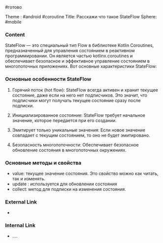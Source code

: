 #готово 

Theme : #android #coroutine 
Title: Расскажи что такое StateFlow
Sphere: #mobile 

### Content

StateFlow — это специальный тип Flow в библиотеке Kotlin Coroutines, предназначенный для управления состоянием в реактивном программировании. Он является частью kotlinx.coroutines и обеспечивает безопасное и эффективное управление состоянием в многопоточных приложениях. Вот основные характеристики StateFlow:

### Основные особенности StateFlow

1. Горячий поток (hot flow): StateFlow всегда активен и хранит текущее состояние, даже если на него нет подписчиков. Это значит, что подписчики могут получать текущее состояние сразу после подписки.
    
2. Инициализированное состояние: StateFlow требует начальное значение, которое передается при его создании.
    
3. Эмитирует только уникальные значения: Если новое значение совпадает с текущим состоянием, то оно не будет эмитировано.
    
4. Безопасность многопоточности: Обеспечивает безопасное обновление состояния в многопоточных окружениях.
### Основные методы и свойства

- value: текущее значение состояния. Это свойство можно как читать, так и изменять.
- update : используется для обновлении состояния
- collect: метод для подписки на изменения состояния.

### External Link

- 

### Internal Link

- ....